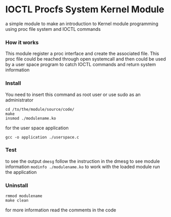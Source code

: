# IOCTL Procfs System Kernel Module

a simple module to make an introduction to Kernel module programming using proc file system and IOCTL commands


### How it works
This module register a proc interface and create the associated file. This proc file could be reached through open systemcall and then could be used by a user space program to catch IOCTL commands and return system information


### Install
You need to insert this command as root user or use sudo as an administrator
```
cd /to/the/module/source/code/
make
insmod ./modulename.ko
```
for the user space application
```
gcc -o application ./userspace.c
```

### Test
to see the output `dmesg`
follow the instruction in the dmesg
to see module information `modinfo ./modulename.ko`
to work with the loaded module run the application

### Uninstall
```
rmmod modulename
make clean
```

for more information read the comments in the code
